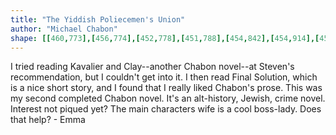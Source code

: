 ```yaml
---
title: "The Yiddish Poliecemen's Union"
author: "Michael Chabon"
shape: [[460,773],[456,774],[452,778],[451,788],[454,842],[454,914],[457,978],[456,1004],[460,1098],[459,1121],[461,1172],[461,1227],[463,1255],[465,1460],[469,1609],[468,1653],[471,1659],[480,1662],[561,1661],[575,1657],[583,1651],[585,1646],[585,1642],[582,1635],[582,1628],[584,1623],[584,1607],[582,1600],[582,1561],[580,1553],[580,1538],[582,1531],[580,1518],[579,1484],[579,1290],[577,1276],[577,1231],[574,1146],[575,1111],[573,1056],[573,987],[571,953],[571,888],[573,871],[571,832],[572,788],[569,782],[560,776],[551,774],[528,773]]
---
```

I tried reading Kavalier and Clay--another Chabon novel--at Steven's recommendation, but I couldn't get into it.  I then read Final Solution, which is a nice short story, and I found that I really liked Chabon's prose. This was my second completed Chabon novel. It's an alt-history, Jewish, crime novel. Interest not piqued yet? The main characters wife is a cool boss-lady.  Does that help? - Emma
